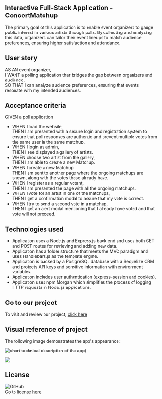 ## Interactive Full-Stack Application - ConcertMatchup

The primary goal of this application is to enable event organizers to gauge public interest in various artists through polls. By collecting and analyzing this data, organizers can tailor their event lineups to match audience preferences, ensuring higher satisfaction and attendance.

## User story

AS AN event organizer,<br>
I WANT a polling application thar bridges the gap between organizers and audience,<br>
SO THAT I can analyze audience preferences, ensuring that events resonate with my intended audiences.

## Acceptance criteria

GIVEN a poll application
* WHEN I load the website,<br>
THEN I am presented with a secure login and registration system to ensure that poll responses are authentic and prevent multiple votes from the same user in the same matchup.
* WHEN I login as admin,<br>
THEN I see displayed a gallery of artists.
* WHEN choose two artist from the gallery,<br>
THEN I am able to create a new Matchup.
* WHEN I create a new Matchup,<br>
THEN I am sent to another page where the ongoing matchups are shown, along with the votes those already have.
* WHEN I register as a regular votant,<br>
THEN I am presented the page with all the ongoing matchups.
* WHEN I vote for an artist in one of the matchups,<br>
THEN I get a confirmation modal to assure that my vote is correct.
* WHEN I try to send a second vote in a matchup,<br>
THEN I get an alert modal mentioning that I already have voted and that vote will not proceed.

## Technologies used

* Application uses a Node.js and Express.js back end and uses both GET and POST routes for retrieving and adding new data.
* Application has a folder structure that meets the MVC paradigm and uses Handlebars.js as the template engine.
* Application is backed by a PostgreSQL database with a Sequelize ORM and protects API keys and sensitive information with environment variables.
* Application includes user authentication (express-session and cookies).
* Application uses npm Morgan which simplifies the process of logging HTTP requests in Node. js applications.

## Go to our project

To visit and review our project, [click here](https://concertapp.onrender.com/login)

## Visual reference of project
The following image demonstrates the app's appearance:

![short technical description of the app)](assets/challenge_appReference.gif)

![](./assets/challenge_appReference.gif)

## License
![GitHub](https://img.shields.io/github/license/VanZittle/V-logoGenerator?style=for-the-badge)<br> Go to license [here](https://github.com/VanZittle/V-logoGenerator/blob/main/LICENSE)
  
